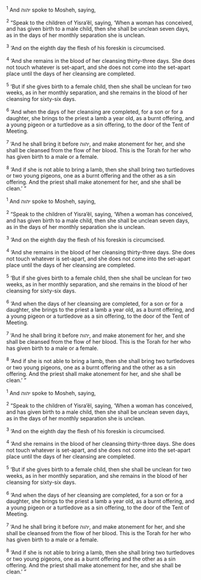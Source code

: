 <sup>1</sup> And יהוה spoke to Mosheh, saying,

<sup>2</sup> “Speak to the children of Yisra’ĕl, saying, ‘When a woman has conceived, and has given birth to a male child, then she shall be unclean seven days, as in the days of her monthly separation she is unclean.

<sup>3</sup> ‘And on the eighth day the flesh of his foreskin is circumcised.

<sup>4</sup> ‘And she remains in the blood of her cleansing thirty-three days. She does not touch whatever is set-apart, and she does not come into the set-apart place until the days of her cleansing are completed.

<sup>5</sup> ‘But if she gives birth to a female child, then she shall be unclean for two weeks, as in her monthly separation, and she remains in the blood of her cleansing for sixty-six days.

<sup>6</sup> ‘And when the days of her cleansing are completed, for a son or for a daughter, she brings to the priest a lamb a year old, as a burnt offering, and a young pigeon or a turtledove as a sin offering, to the door of the Tent of Meeting.

<sup>7</sup> ‘And he shall bring it before יהוה, and make atonement for her, and she shall be cleansed from the flow of her blood. This is the Torah for her who has given birth to a male or a female.

<sup>8</sup> ‘And if she is not able to bring a lamb, then she shall bring two turtledoves or two young pigeons, one as a burnt offering and the other as a sin offering. And the priest shall make atonement for her, and she shall be clean.’ ”

<sup>1</sup> And יהוה spoke to Mosheh, saying,

<sup>2</sup> “Speak to the children of Yisra’ĕl, saying, ‘When a woman has conceived, and has given birth to a male child, then she shall be unclean seven days, as in the days of her monthly separation she is unclean.

<sup>3</sup> ‘And on the eighth day the flesh of his foreskin is circumcised.

<sup>4</sup> ‘And she remains in the blood of her cleansing thirty-three days. She does not touch whatever is set-apart, and she does not come into the set-apart place until the days of her cleansing are completed.

<sup>5</sup> ‘But if she gives birth to a female child, then she shall be unclean for two weeks, as in her monthly separation, and she remains in the blood of her cleansing for sixty-six days.

<sup>6</sup> ‘And when the days of her cleansing are completed, for a son or for a daughter, she brings to the priest a lamb a year old, as a burnt offering, and a young pigeon or a turtledove as a sin offering, to the door of the Tent of Meeting.

<sup>7</sup> ‘And he shall bring it before יהוה, and make atonement for her, and she shall be cleansed from the flow of her blood. This is the Torah for her who has given birth to a male or a female.

<sup>8</sup> ‘And if she is not able to bring a lamb, then she shall bring two turtledoves or two young pigeons, one as a burnt offering and the other as a sin offering. And the priest shall make atonement for her, and she shall be clean.’ ”

<sup>1</sup> And יהוה spoke to Mosheh, saying,

<sup>2</sup> “Speak to the children of Yisra’ĕl, saying, ‘When a woman has conceived, and has given birth to a male child, then she shall be unclean seven days, as in the days of her monthly separation she is unclean.

<sup>3</sup> ‘And on the eighth day the flesh of his foreskin is circumcised.

<sup>4</sup> ‘And she remains in the blood of her cleansing thirty-three days. She does not touch whatever is set-apart, and she does not come into the set-apart place until the days of her cleansing are completed.

<sup>5</sup> ‘But if she gives birth to a female child, then she shall be unclean for two weeks, as in her monthly separation, and she remains in the blood of her cleansing for sixty-six days.

<sup>6</sup> ‘And when the days of her cleansing are completed, for a son or for a daughter, she brings to the priest a lamb a year old, as a burnt offering, and a young pigeon or a turtledove as a sin offering, to the door of the Tent of Meeting.

<sup>7</sup> ‘And he shall bring it before יהוה, and make atonement for her, and she shall be cleansed from the flow of her blood. This is the Torah for her who has given birth to a male or a female.

<sup>8</sup> ‘And if she is not able to bring a lamb, then she shall bring two turtledoves or two young pigeons, one as a burnt offering and the other as a sin offering. And the priest shall make atonement for her, and she shall be clean.’ ”

